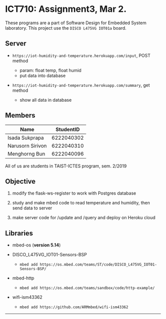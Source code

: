 
# ICT710: Assignment3, Mar 2.

These programs are a part of Software Design for Embedded System laboratory. This project use the `DISCO L475VG IOT01a` board.

## Server

- `https://iot-humidity-and-temperature.herokuapp.com/input`, POST method
	- param: float temp, float humid
	- put data into database
	
- `https://iot-humidity-and-temperature.herokuapp.com/summary`, get method
	- show all data in database

## Members

| Name | StudentID |
|--|--|
| Isada Sukprapa| 6222040302 |
| Narusorn Sirivon  | 6222040310 |
| Menghorng Bun | 6222040096 |

All of us are students in TAIST-ICTES program, sem. 2/2019

## Objective

1.  modify the flask-ws-register to work with Postgres database

2. study and make mbed code to read temperature and humidity, then send data to server

3. make server code for /update and /query and deploy on Heroku cloud

## Libraries

- mbed-os (**version 5.14**)
- DISCO_L475VG_IOT01-Sensors-BSP
	- `mbed add https://os.mbed.com/teams/ST/code/DISCO_L475VG_IOT01-Sensors-BSP/`

- mbed-http
	- `mbed add https://os.mbed.com/teams/sandbox/code/http-example/`

- wifi-ism43362
	- `mbed add https://github.com/ARMmbed/wifi-ism43362`


---







